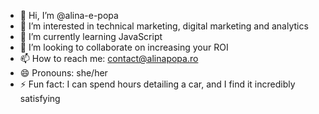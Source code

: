 - 👋 Hi, I’m @alina-e-popa
- 👀 I’m interested in technical marketing, digital marketing and analytics
- 🌱 I’m currently learning JavaScript
- 💞️ I’m looking to collaborate on increasing your ROI
- 📫 How to reach me: contact@alinapopa.ro
- 😄 Pronouns: she/her
- ⚡ Fun fact: I can spend hours detailing a car, and I find it incredibly satisfying

